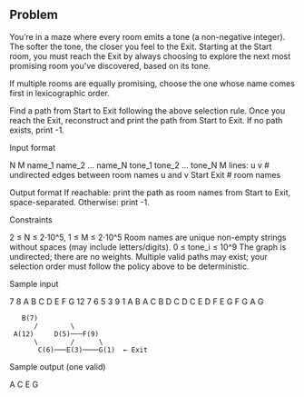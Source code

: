 ## Problem ##

You’re in a maze where every room emits a tone (a non-negative integer). The softer the tone, the closer you feel to the Exit. Starting at the Start room, you must reach the Exit by always choosing to explore the next most promising room you've discovered, based on its tone.

If multiple rooms are equally promising, choose the one whose name comes first in lexicographic order.

Find a path from Start to Exit following the above selection rule. Once you reach the Exit, reconstruct and print the path from Start to Exit. If no path exists, print -1.


Input format


N M
name_1 name_2 ... name_N
tone_1 tone_2 ... tone_N
M lines: u v                 # undirected edges between room names u and v
Start Exit                    # room names


Output format
If reachable: print the path as room names from Start to Exit, space-separated.
Otherwise: print -1.


Constraints


2 ≤ N ≤ 2⋅10^5, 1 ≤ M ≤ 2⋅10^5
Room names are unique non-empty strings without spaces (may include letters/digits).
0 ≤ tone_i ≤ 10^9
The graph is undirected; there are no weights.
Multiple valid paths may exist; your selection order must follow the policy above to be deterministic.


Sample input


7 8
A B C D E F G
12 7 6 5 3 9 1
A B
A C
B D
C D
C E
D F
E G
F G
A G

       B(7)
          /        \
     A(12)     D(5)───F(9)
          \        /      \
           C(6)───E(3)────G(1)  ← Exit

Sample output (one valid)


A C E G
